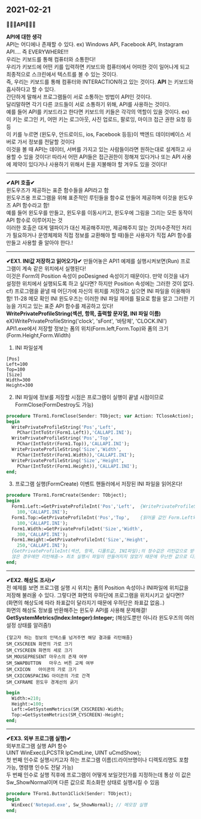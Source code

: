 2021-02-21
--------------

__🎈🎈🎈API🎈🎈🎈__  


__API에 대한 생각__  
API는 어디에나 존재할 수 있다. ex) Windows API, Facebook API, Instagram API.... 즉 EVERYWHERE!!!  
우리는 키보드를 통해 컴퓨터와 소통한다!  
우리가 키보드에 어떤 키를 입력하면 키보드와 컴퓨터에서 어떠한 것이 일어나게 되고 최종적으로 스크린에서 텍스트를 볼 수 있는 것이다.  
즉, 우리는 키보드를 통해 컴퓨터와 INTERACTION하고 있는 것이다. __API__ 는 키보드와 흡사하다고 할 수 있다.  
간단하게 말해서 프로그램들이 서로 소통하는 방법이 API인 것이다.  
달리말하면 각기 다른 코드들이 서로 소통하기 위해, API를 사용하는 것이다.  
예를 들어 API를 키보드라고 한다면 키보드의 키들은 각각의 역할이 있을 것이다.  ex) 이 키는 로그인 키, 어떤 키는 로그아웃, 사진 업로드, 팔로잉, 마이크 접근 권한 요청 등등  
이 키를 누르면 (윈도우, 안드로이드, ios, Facebook 등등)이 백엔드 데이터베이스 서버로 가서 정보를 전달할 것이다  
이것을 볼 때 API는 데이터, 서버를 가지고 있는 사람들이라면 원하는대로 설계하고 사용할 수 있을 것이다! 따라서 어떤 API들은 접근권한이 정해져 있다거나 또는 API 사용에 제약이 있다거나 사용하기 위해서 돈을 지불해야 할 겨우도 있을 것이다!  
  
---

  
__✔API 호출✔__  
윈도우즈가 제공하는 표준 함수들을 API라고 함  
윈도우즈용 프로그램을 위해 표준적인 루틴들을 함수로 만들어 제공하며 이것을 윈도우즈 API 함수라고 함!  
예를 들어 윈도우를 만들고, 윈도우를 이동시키고, 윈도우에 그림을 그리는 모든 동작이 API 함수로 이루어지는 것  
이러한 호출은 대게 델파이가 대신 제공해주지만, 제공해주지 않는 것(저수준적인 처리가 필요하거나 운영체제와 직접 정보를 교환해야 할 때)들은 사용자가 직접 API 함수를 만들고 사용할 줄 알아야 한다.!

----------------

__✔EX1. INI값 저장하고 읽어오기)✔__
만들어놓은 API1 예제를 실행시켜보면(Run) 프로그램이 계속 같은 위치에서 실행된다!  
이것은 Form의 Position 속성이 poDesigned 속성이기 때문이다. 만약 이것을 내가 설정한 위치에서 실행되도록 하고 싶다면? 하지만 Position 속성에는 그러한 것이 없다.  
cf) 프로그램을 끝낼 때 어딘가에 자신의 위치를 저장하고 싶으면 INI 파일을 이용해야 함! 11-28 메모 확인  INI
윈도우즈는 이러한 INI 파일 제어를 필요로 함을 알고 그러한 기능을 가지고 있는 표준 API 함수를 제공하고 있다!  
__WritePrivateProfileString(섹션, 항목, 출력할 문자열, INI 파일 이름)__
eX)WritePrivateProfileString('clock', 'sFont', '바탕체', 'CLOCK.INI')  
API1.exe에서 저장할 정보는 폼의 위치(Form.left,Form.Top)와 폼의 크기(Form.Height,Form.Width)  
1. INI 파일설계
```
[Pos]
Left=100
Top=100
[Size]
Width=300
Height=300
```
2. INI 파일에 정보를 저장할 시점은 프로그램이 실행이 끝낼 시점이므로 FormClose(FormDestroy도 가능)  
```Pascal
procedure TForm1.FormClose(Sender: TObject; var Action: TCloseAction);
begin
  WritePrivateProfileString('Pos','Left',
    PChar(IntToStr(Form1.Left)),'CALLAPI.INI');
  WritePrivateProfileString('Pos','Top',
    PChar(IntToStr(Form1.Top)),'CALLAPI.INI');
  WritePrivateProfileString('Size','Width',
    PChar(IntToStr(Form1.Width)),'CALLAPI.INI');
  WritePrivateProfileString('Size','Height',
    PChar(IntToStr(Form1.Height)),'CALLAPI.INI');
end;
```
3. 프로그램 실행(FormCreate) 이벤트 핸들러에서 저장된 INI 파일을 읽어온다!  
```Pascal
procedure TForm1.FormCreate(Sender: TObject);
begin
  Form1.Left:=GetPrivateProfileInt('Pos','Left',  {WritePrivateProfileString,Int 함수와 반대로 파일을 읽어오는 윈도우즈 API 함수 (정보를 문자열 or 정수로 읽어올 수 있음)}
    100,'CALLAPI.INI');                        
  Form1.Top:=GetPrivateProfileInt('Pos','Top',    {읽어올 값인 Form.Left와 같은 속성들은 모두 정수형이기 때문에 Int 함수를 사용}
    100,'CALLAPI.INI');
  Form1.Width:=GetPrivateProfileInt('Size','Width', 
    300,'CALLAPI.INI');
  Form1.Height:=GetPrivateProfileInt('Size','Height',
    250,'CALLAPI.INI');
  {GetPrivateProfileInt(섹션, 항목, 디폴트값, INI파일);의 정수값은 리턴값으로 받아짐! 디폴트값은 INI파일이 없거나 항목이 정의되지
  않은 경우에만 리턴해줌-> 최초 실행시 파일이 만들어지지 않았기 때문에 무난한 값으로 디폴트 값을 }
end;
```

------------------

__✔EX2. 해상도 조사)✔__  
전 예제를 보면 프로그램 실행 시 위치는 폼의 Position 속성이나 INI파일에 위치값을 저장해 불러올 수 있다. 그렇다면 화면의 우하단에 프로그램을 위치시키고 싶다면!?  
(화면의 해상도에 따라 좌표값이 달라지기 때문에 우하단은 좌표값 없음..)  
화면의 해상도 정보를 반환해주는 윈도우 API를 사용해 문제해결!  
__GetSystemMetrics(Index:Integer):Integer;__  (해상도뿐만 아니라 윈도우즈의 여러 설정 상태를 알려줌!)  
```
{알고자 하는 정보의 인덱스를 넘겨주면 해당 결과를 리턴해줌}
SM_CXSCREEN	화면의 가로 크기
SM_CYSCREEN	화면의 세로 크기
SM_MOUSEPRESENT	마우스의 존재 여부
SM_SWAPBUTTON	마우스 버튼 교체 여부
SM_CXICON	아이콘의 가로 크기
SM_CXICONSPACING 아이콘의 가로 간격
SM_CXFRAME 윈도우 경계선의 굵기
```

```Pascal
begin
  Width:=210;
  Height:=100;
  Left:=GetSystemMetrics(SM_CXSCREEN)-Width;
  Top:=GetSystemMetrics(SM_CYSCREEN)-Height;
end;
```

---------------------

__✔EX3. 외부 프로그램 실행)✔__  
외부프로그램 실행 API 함수  
UINT WinExec(LPCSTR lpCmdLine, UINT uCmdShow);  
첫 번째 인수로 실행시키고자 하는 프로그램 이름(드라이브명이나 디렉토리명도 포함 가능, 명령행 인수도 전달 가능)  
두 번째 인수로 실행 직후에 프로그램이 어떻게 보일것인가를 지정하는데 통상 이 값은 Sw_ShowNormal이며 다른 값으로 최소화한 상태로 실행시킬 수 있음  
```Pascal
procedure TForm1.Button1Click(Sender: TObject);
begin
  WinExec('Notepad.exe', Sw_ShowNormal); // 메모장 실행
end;  
```

